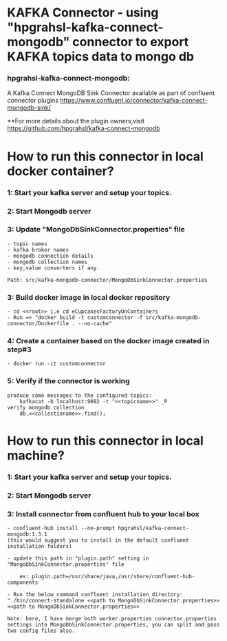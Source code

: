 # KAFKA Connector - using "hpgrahsl-kafka-connect-mongodb" connector to export KAFKA topics data to mongo db

### hpgrahsl-kafka-connect-mongodb:


A Kafka Connect MongoDB Sink Connector available as part of confluent connector plugins
https://www.confluent.io/connector/kafka-connect-mongodb-sink/

**For more details about the plugin owners,visit https://github.com/hpgrahsl/kafka-connect-mongodb

# How to run this connector in local docker container?

### 1: Start your kafka server and setup your topics.
### 2: Start Mongodb server
### 3: Update "MongoDbSinkConnector.properties"   file 
    - topic names
    - kafka broker names
    - mongodb connection details
    - mongodb collection names
    - key,value converters if any.

    Path: src/kafka-mongodb-connector/MongoDbSinkConnector.properties
### 3: Build docker image in local docker repository
    - cd <<root>> i.e cd eCupcakesFactoryOnContainers
    - Run => "docker build -t customconnector -f src/kafka-mongodb-connector/Dockerfile . --no-cache"
### 4: Create a container based on the docker image created in step#3
    - docker run -it customconnector

### 5: Verify if the connector is working

    produce some messages to the configured topics:
        kafkacat -b localhost:9092 -t "<<topicname>>" _P
    verify mongodb collection
        db.<<collectioname>>.find();

# How to run this connector in local machine?
### 1: Start your kafka server and setup your topics.
### 2: Start Mongodb server
### 3: Install connector from confluent hub to your local box
    - confluent-hub install --no-prompt hpgrahsl/kafka-connect-mongodb:1.3.1
    (this would suggest you to install in the default confluent installation folders)

    - update this path in "plugin.path" setting in "MongoDbSinkConnector.properties" file

        ex: plugin.path=/usr/share/java,/usr/share/confluent-hub-components

    - Run the below command confluent installation directory: 
    "./bin/connect-standalone <<path to MongoDbSinkConnector.properties>> <<path to MongoDbSinkConnector.properties>> 

    Note: here, I have merge both worker.properties connector.properties settings into MongoDbSinkConnector.properties, you can split and pass two config files also.
 